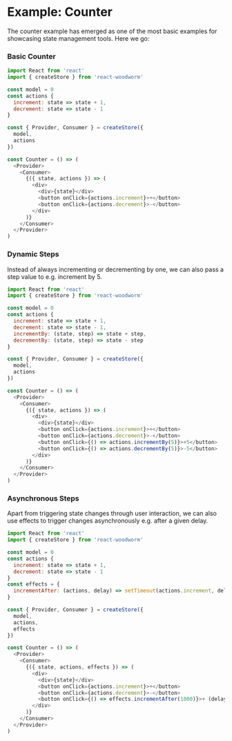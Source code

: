 # Example: Counter

The counter example has emerged as one of the most basic examples for showcasing state management tools. Here we go:

### Basic Counter
```javascript
import React from 'react'
import { createStore } from 'react-woodworm'

const model = 0
const actions {
  increment: state => state + 1,
  decrement: state => state - 1
}

const { Provider, Consumer } = createStore({
  model,
  actions
})

const Counter = () => (
  <Provider>
    <Consumer>
      {({ state, actions }) => (
        <div>
          <div>{state}</div>
          <button onClick={actions.increment}>+</button>
          <button onClick={actions.decrement}>-</button>
        </div>
      )}
    </Consumer>
  </Provider>
)
```

### Dynamic Steps
Instead of always incrementing or decrementing by one, we can also pass a step value to e.g. increment by 5.

```javascript
import React from 'react'
import { createStore } from 'react-woodworm'

const model = 0
const actions {
  increment: state => state + 1,
  decrement: state => state - 1,
  incrementBy: (state, step) => state + step,
  decrementBy: (state, step) => state - step
}

const { Provider, Consumer } = createStore({
  model,
  actions
})

const Counter = () => (
  <Provider>
    <Consumer>
      {({ state, actions }) => (
        <div>
          <div>{state}</div>
          <button onClick={actions.increment}>+</button>
          <button onClick={actions.decrement}>-</button>
          <button onClick={() => actions.incrementBy(5)}>+5</button>
          <button onClick={() => actions.decrementBy(5)}>-5</button>
        </div>
      )}
    </Consumer>
  </Provider>
)
```

### Asynchronous Steps
Apart from triggering state changes through user interaction, we can also use effects to trigger changes asynchronously e.g. after a given delay.

```javascript
import React from 'react'
import { createStore } from 'react-woodworm'

const model = 0
const actions {
  increment: state => state + 1,
  decrement: state => state - 1
}
const effects = {
  incrementAfter: (actions, delay) => setTimeout(actions.increment, delay)
}

const { Provider, Consumer } = createStore({
  model,
  actions,
  effects
})

const Counter = () => (
  <Provider>
    <Consumer>
      {({ state, actions, effects }) => (
        <div>
          <div>{state}</div>
          <button onClick={actions.increment}>+</button>
          <button onClick={actions.decrement}>-</button>
          <button onClick={() => effects.incrementAfter(1000)}>+ (delayed 1s)</button>
        </div>
      )}
    </Consumer>
  </Provider>
)
```